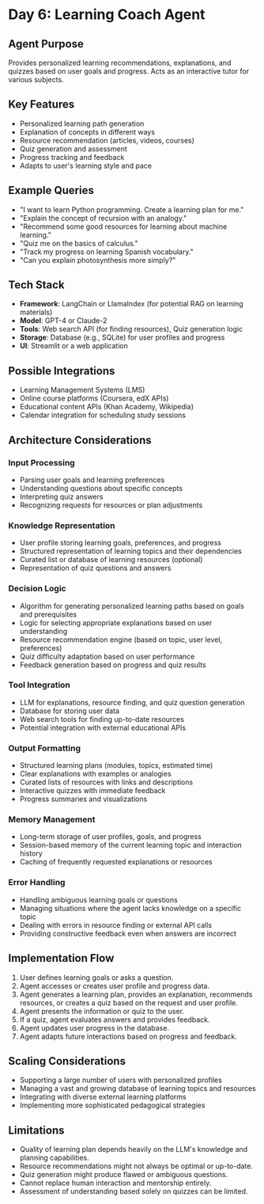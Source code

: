 # Day 6: Learning Coach Agent

## Agent Purpose
Provides personalized learning recommendations, explanations, and quizzes based on user goals and progress. Acts as an interactive tutor for various subjects.

## Key Features
- Personalized learning path generation
- Explanation of concepts in different ways
- Resource recommendation (articles, videos, courses)
- Quiz generation and assessment
- Progress tracking and feedback
- Adapts to user's learning style and pace

## Example Queries
- "I want to learn Python programming. Create a learning plan for me."
- "Explain the concept of recursion with an analogy."
- "Recommend some good resources for learning about machine learning."
- "Quiz me on the basics of calculus."
- "Track my progress on learning Spanish vocabulary."
- "Can you explain photosynthesis more simply?"

## Tech Stack
- **Framework**: LangChain or LlamaIndex (for potential RAG on learning materials)
- **Model**: GPT-4 or Claude-2
- **Tools**: Web search API (for finding resources), Quiz generation logic
- **Storage**: Database (e.g., SQLite) for user profiles and progress
- **UI**: Streamlit or a web application

## Possible Integrations
- Learning Management Systems (LMS)
- Online course platforms (Coursera, edX APIs)
- Educational content APIs (Khan Academy, Wikipedia)
- Calendar integration for scheduling study sessions

## Architecture Considerations

### Input Processing
- Parsing user goals and learning preferences
- Understanding questions about specific concepts
- Interpreting quiz answers
- Recognizing requests for resources or plan adjustments

### Knowledge Representation
- User profile storing learning goals, preferences, and progress
- Structured representation of learning topics and their dependencies
- Curated list or database of learning resources (optional)
- Representation of quiz questions and answers

### Decision Logic
- Algorithm for generating personalized learning paths based on goals and prerequisites
- Logic for selecting appropriate explanations based on user understanding
- Resource recommendation engine (based on topic, user level, preferences)
- Quiz difficulty adaptation based on user performance
- Feedback generation based on progress and quiz results

### Tool Integration
- LLM for explanations, resource finding, and quiz question generation
- Database for storing user data
- Web search tools for finding up-to-date resources
- Potential integration with external educational APIs

### Output Formatting
- Structured learning plans (modules, topics, estimated time)
- Clear explanations with examples or analogies
- Curated lists of resources with links and descriptions
- Interactive quizzes with immediate feedback
- Progress summaries and visualizations

### Memory Management
- Long-term storage of user profiles, goals, and progress
- Session-based memory of the current learning topic and interaction history
- Caching of frequently requested explanations or resources

### Error Handling
- Handling ambiguous learning goals or questions
- Managing situations where the agent lacks knowledge on a specific topic
- Dealing with errors in resource finding or external API calls
- Providing constructive feedback even when answers are incorrect

## Implementation Flow
1. User defines learning goals or asks a question.
2. Agent accesses or creates user profile and progress data.
3. Agent generates a learning plan, provides an explanation, recommends resources, or creates a quiz based on the request and user profile.
4. Agent presents the information or quiz to the user.
5. If a quiz, agent evaluates answers and provides feedback.
6. Agent updates user progress in the database.
7. Agent adapts future interactions based on progress and feedback.

## Scaling Considerations
- Supporting a large number of users with personalized profiles
- Managing a vast and growing database of learning topics and resources
- Integrating with diverse external learning platforms
- Implementing more sophisticated pedagogical strategies

## Limitations
- Quality of learning plan depends heavily on the LLM's knowledge and planning capabilities.
- Resource recommendations might not always be optimal or up-to-date.
- Quiz generation might produce flawed or ambiguous questions.
- Cannot replace human interaction and mentorship entirely.
- Assessment of understanding based solely on quizzes can be limited.